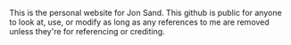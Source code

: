 This is the personal website for Jon Sand. This github is public for anyone to look at, use, or modify as long as any references to me are removed unless they're for referencing or crediting.